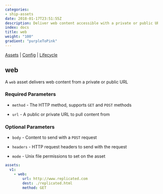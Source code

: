 ```yaml
---
categories:
- ship-assets
date: 2018-01-17T23:51:55Z
description: Deliver web content accessible with a private or public URL
index: docs
title: web
weight: "100"
gradient: "purpleToPink"
---
```


[Assets](/api/ship-assets/assets) | [Config](/api/ship-config/config) | [Lifecycle](/api/ship-lifecycle/lifecycle) 

## web

A `web` asset delivers web content from a private or public URL

    
### Required Parameters


- `method` - The HTTP method, supports `GET` and `POST` methods


- `url` - A public or private URL to pull content from


    
### Optional Parameters


- `body` - Content to send with a `POST` request


- `headers` - HTTP request headers to send with the request


- `mode` - Unix file permissions to set on the asset


```yaml
assets:
  v1:
    - web:
        url: http://www.replicated.com
        dest: ./replicated.html
        method: GET
```
 